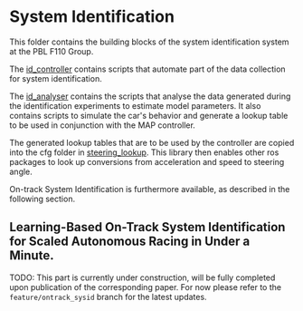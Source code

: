 # System Identification

This folder contains the building blocks of the system identification system at the PBL F110 Group. 

The [id_controller](./id_controller/README.md) contains scripts that automate part of the data collection for system identification.

The [id_analyser](./id_analyser/README.md) contains the scripts that analyse the data generated during the identification experiments to estimate model parameters. It also contains scripts to simulate the car's behavior and generate a lookup table to be used in conjunction with the MAP controller. 

The generated lookup tables that are to be used by the controller are copied into the cfg folder in [steering_lookup](./steering_lookup/README.md). This library then enables other ros packages to look up conversions from acceleration and speed to steering angle.

On-track System Identification is furthermore available, as described in the following section. 

## Learning-Based On-Track System Identification for Scaled Autonomous Racing in Under a Minute.
TODO: This part is currently under construction, will be fully completed upon publication of the corresponding paper. For now please refer to the `feature/ontrack_sysid` branch for the latest updates.
